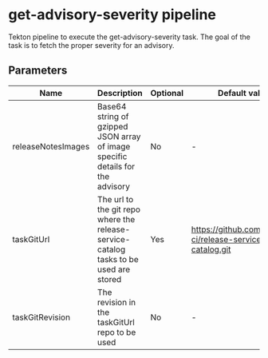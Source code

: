 # get-advisory-severity pipeline

Tekton pipeline to execute the get-advisory-severity task. The goal of the task is to fetch the proper severity
for an advisory.

## Parameters

| Name               | Description                                                                           | Optional | Default value                                             |
|--------------------|---------------------------------------------------------------------------------------|----------|-----------------------------------------------------------|
| releaseNotesImages | Base64 string of gzipped JSON array of image specific details for the advisory        | No       | -                                                         |
| taskGitUrl         | The url to the git repo where the release-service-catalog tasks to be used are stored | Yes      | https://github.com/konflux-ci/release-service-catalog.git |
| taskGitRevision    | The revision in the taskGitUrl repo to be used                                        | No       | -                                                         |
